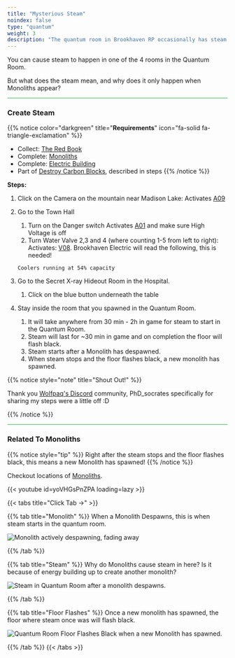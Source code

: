 ```yaml
---
title: "Mysterious Steam"
noindex: false
type: "quantum"
weight: 3
description: "The quantum room in Brookhaven RP occasionally has steam coming from one of the rooms, see how to activate it and how it relates to monoliths."
---
```


You can cause steam to happen in one of the 4 rooms in the Quantum Room. 

But what does the steam mean, and why does it only happen when Monoliths appear?



<hr style="background-color: #28b44c" size=8>

### Create Steam

{{% notice color="darkgreen" title="**Requirements**" icon="fa-solid fa-triangle-exclamation"  %}}
- Collect: [The Red Book](/lore/special_tools/the_red_book)
- Complete: [Monoliths](/lore/quests/monoliths) 
- Complete: [Electric Building](/lore/quests/electric_building)
- Part of [Destroy Carbon Blocks](/lore/quests/destroy_carbon_blocks), described in steps
{{% /notice %}}

**Steps:**

1. Click on the Camera on the mountain near Madison Lake: Activates [A09](/casebook/light_panel#a09)
1. Go to the Town Hall
	1. Turn on the Danger switch Activates [A01](/casebook/light_panel#a01) and make sure High Voltage is off
	2. Turn Water Valve 2,3 and 4 (where counting 1-5 from left to right): Activates: [V08](/casebook/light_panel#v08). Brookhaven Electric will read the following, this is needed! 
	
	`Coolers running at 54% capacity`
1. Go to the Secret X-ray Hideout Room in the Hospital. 
	1. Click on the blue button underneath the table
1. Stay inside the room that you spawned in the Quantum Room.
	1. It will take anywhere from 30 min - 2h in game for steam to start in the Quantum Room.
	1. Steam will last for ~30 min in game and on completion the floor will flash black.
	1. Steam starts after a Monolith has despawned.
	1. When steam stops and the floor flashes black, a new monolith has spawned.

{{% notice style="note" title="Shout Out!" %}}

Thank you [Wolfpaq's Discord](https://discord.gg/wolfpaqgames) community, PhD_socrates specifically for sharing my steps were a little off :D

{{% /notice %}}


<hr style="background-color: #28b44c" size=8>

### Related To Monoliths

{{% notice style="tip" %}}
Right after the steam stops and the floor flashes black, this means a new Monolith has spawned!
{{% /notice %}}

Checkout locations of [Monoliths](/lore/quests/monoliths).

{{< youtube id=yoVHGsPnZPA loading=lazy >}}



{{< tabs title="Click Tab ->" >}}

{{% tab title="Monolith" %}}
When a Monolith Despawns, this is when steam starts in the quantum room.

![Monolith actively despawning, fading away](/images/bh/monolith-despawning.jpg)


{{% /tab %}}

{{% tab title="Steam" %}}
Why do Monoliths cause steam in here? Is it because of energy building up to create another monolith?

![Steam in Quantum Room after a monolith despawns.](/images/bh/steam-in-quantum-room.jpg)

{{% /tab %}}


{{% tab title="Floor Flashes" %}}
Once a new monolith has spawned, the floor where steam once was will flash black. 

![Quantum Room Floor Flashes Black when a new Monolith has spawned.](/images/bh/quantum-room-floor-flash-black.jpg)

{{% /tab %}}
{{< /tabs >}}


